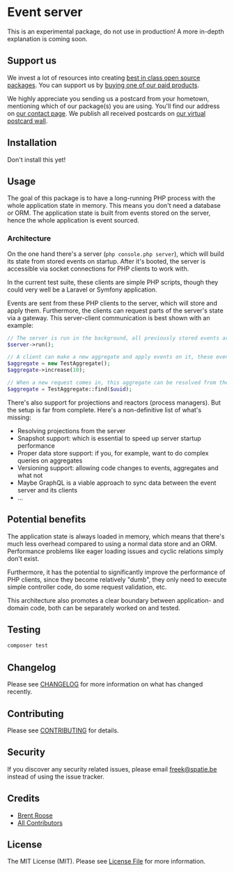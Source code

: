 # Event server

This is an experimental package, do not use in production! A more in-depth explanation is coming soon.

## Support us

We invest a lot of resources into creating [best in class open source packages](https://spatie.be/open-source). You can support us by [buying one of our paid products](https://spatie.be/open-source/support-us). 

We highly appreciate you sending us a postcard from your hometown, mentioning which of our package(s) you are using. You'll find our address on [our contact page](https://spatie.be/about-us). We publish all received postcards on [our virtual postcard wall](https://spatie.be/open-source/postcards).

## Installation

Don't install this yet!

## Usage

The goal of this package is to have a long-running PHP process with the whole application state in memory. This means you don't need a database or ORM. The application state is built from events stored on the server, hence the whole application is event sourced.

### Architecture

On the one hand there's a server (`php console.php server`), which will build its state from stored events on startup. After it's booted, the server is accessible via socket connections for PHP clients to work with.

In the current test suite, these clients are simple PHP scripts, though they could very well be a Laravel or Symfony application.

Events are sent from these PHP clients to the server, which will store and apply them. Furthermore, the clients can request parts of the server's state via a gateway. This server-client communication is best shown with an example:

```php
// The server is run in the background, all previously stored events are loaded into memory
$server->run();

// A client can make a new aggregate and apply events on it, these events are sent to the server
$aggregate = new TestAggregate();
$aggregate->increase(10);

// When a new request comes in, this aggregate can be resolved from the event server
$aggregate = TestAggregate::find($uuid);
```

There's also support for projections and reactors (process managers). But the setup is far from complete. Here's a non-definitive list of what's missing:

- Resolving projections from the server
- Snapshot support: which is essential to speed up server startup performance
- Proper data store support: if you, for example, want to do complex queries on aggregates
- Versioning support: allowing code changes to events, aggregates and what not
- Maybe GraphQL is a viable approach to sync data between the event server and its clients
- …

## Potential benefits

The application state is always loaded in memory, which means that there's much less overhead compared to using a normal data store and an ORM. Performance problems like eager loading issues and cyclic relations simply don't exist.

Furthermore, it has the potential to significantly improve the performance of PHP clients, since they become relatively "dumb", they only need to execute simple controller code, do some request validation, etc.

This architecture also promotes a clear boundary between application- and domain code, both can be separately worked on and tested.

## Testing

``` bash
composer test
```

## Changelog

Please see [CHANGELOG](CHANGELOG.md) for more information on what has changed recently.

## Contributing

Please see [CONTRIBUTING](CONTRIBUTING.md) for details.

## Security

If you discover any security related issues, please email freek@spatie.be instead of using the issue tracker.

## Credits

- [Brent Roose](https://github.com/brendt_gd)
- [All Contributors](../../contributors)

## License

The MIT License (MIT). Please see [License File](LICENSE.md) for more information.
